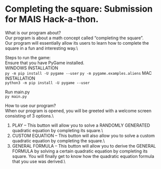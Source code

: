 # Completing the square: Submission for MAIS Hack-a-thon.
What is our program about?\
Our program is about a math concept called “completing the square”.\
Our program will essentially allow its users to learn how to complete the square in a fun and interesting way.\

Steps to run the game: \
Ensure that you have PyGame installed.\
WINDOWS INSTALLATION\
`py -m pip install -U pygame --user`
`py -m pygame.examples.aliens`
MAC INSTALLATION\
`python3 -m pip install -U pygame --user`

Run main.py \
`py main.py`

How to use our program?\
When our program is opened, you will be greeted with a welcome screen consisting of 3 options.\
1. PLAY – This button will allow you to solve a RANDOMLY GENERATED quadratic equation by completing its square.\
1. CUSTOM EQUATION – This button will also allow you to solve a custom quadratic equation by completing the square.\
1. GENERAL FORMULA – This button will allow you to derive the GENERAL FORMULA by solving a certain quadratic equation by completing its square. You will finally get to know how the quadratic equation formula that you use was derived.\
